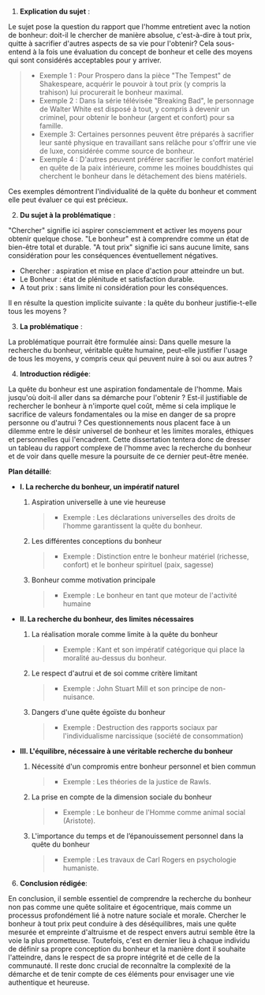 1. **Explication du sujet** :

Le sujet pose la question du rapport que l'homme entretient avec la notion de bonheur: doit-il le chercher de manière absolue, c'est-à-dire à tout prix, quitte à sacrifier d'autres aspects de sa vie pour l'obtenir? Cela sous-entend à la fois une évaluation du concept de bonheur et celle des moyens qui sont considérés acceptables pour y arriver.

> - Exemple 1 : Pour Prospero dans la pièce "The Tempest" de Shakespeare, acquérir le pouvoir à tout prix (y compris la trahison) lui procurerait le bonheur maximal.
> - Exemple 2 : Dans la série télévisée "Breaking Bad", le personnage de Walter White est disposé à tout, y compris à devenir un criminel, pour obtenir le bonheur (argent et confort) pour sa famille.
> - Exemple 3: Certaines personnes peuvent être préparés à sacrifier leur santé physique en travaillant sans relâche pour s'offrir une vie de luxe, considérée comme source de bonheur.
> - Exemple 4 : D'autres peuvent préférer sacrifier le confort matériel en quête de la paix intérieure, comme les moines bouddhistes qui cherchent le bonheur dans le détachement des biens matériels.

Ces exemples démontrent l'individualité de la quête du bonheur et comment elle peut évaluer ce qui est précieux.

2. **Du sujet à la problématique** :

"Chercher" signifie ici aspirer consciemment et activer les moyens pour obtenir quelque chose. "Le bonheur" est à comprendre comme un état de bien-être total et durable. "A tout prix" signifie ici sans aucune limite, sans considération pour les conséquences éventuellement négatives. 

- Chercher : aspiration et mise en place d'action pour atteindre un but. 
- Le Bonheur : état de plénitude et satisfaction durable.
- A tout prix : sans limite ni considération pour les conséquences.

Il en résulte la question implicite suivante : la quête du bonheur justifie-t-elle tous les moyens ?

3. **La problématique** :

La problématique pourrait être formulée ainsi: Dans quelle mesure la recherche du bonheur, véritable quête humaine, peut-elle justifier l'usage de tous les moyens, y compris ceux qui peuvent nuire à soi ou aux autres ?

4. **Introduction rédigée**: 

La quête du bonheur est une aspiration fondamentale de l'homme. Mais jusqu'où doit-il aller dans sa démarche pour l'obtenir ? Est-il justifiable de rechercher le bonheur à n'importe quel coût, même si cela implique le sacrifice de valeurs fondamentales ou la mise en danger de sa propre personne ou d'autrui ? Ces questionnements nous placent face à un dilemme entre le désir universel de bonheur et les limites morales, éthiques et personnelles qui l'encadrent. Cette dissertation tentera donc de dresser un tableau du rapport complexe de l'homme avec la recherche du bonheur et de voir dans quelle mesure la poursuite de ce dernier peut-être menée.

**Plan détaillé**:

* **I. La recherche du bonheur, un impératif naturel**

    1. Aspiration universelle à une vie heureuse
          > - Exemple : Les déclarations universelles des droits de l'homme garantissent la quête du bonheur.

    2.  Les différentes conceptions du bonheur
          > - Exemple : Distinction entre le bonheur matériel (richesse, confort) et le bonheur spirituel (paix, sagesse)
    
    3.  Bonheur comme motivation principale
          > - Exemple : Le bonheur en tant que moteur de l'activité humaine

* **II. La recherche du bonheur, des limites nécessaires**

    1. La réalisation morale comme limite à la quête du bonheur
          > - Exemple : Kant et son impératif catégorique qui place la moralité au-dessus du bonheur.
    
    2.  Le respect d'autrui et de soi comme critère limitant
          > - Exemple : John Stuart Mill et son principe de non-nuisance.
    
    3.  Dangers d'une quête égoïste du bonheur
          > - Exemple : Destruction des rapports sociaux par l'individualisme narcissique (société de consommation) 

* **III. L'équilibre, nécessaire à une véritable recherche du bonheur**

    1. Nécessité d'un compromis entre bonheur personnel et bien commun
          > - Exemple : Les théories de la justice de Rawls.

    2.  La prise en compte de la dimension sociale du bonheur
          > - Exemple : Le bonheur de l'Homme comme animal social (Aristote).
    
    3.  L'importance du temps et de l’épanouissement personnel dans la quête du bonheur
          > - Exemple : Les travaux de Carl Rogers en psychologie humaniste.

6. **Conclusion rédigée**: 

En conclusion, il semble essentiel de comprendre la recherche du bonheur non pas comme une quête solitaire et égocentrique, mais comme un processus profondément lié à notre nature sociale et morale. Chercher le bonheur à tout prix peut conduire à des déséquilibres, mais une quête mesurée et empreinte d'altruisme et de respect envers autrui semble être la voie la plus prometteuse. Toutefois, c'est en dernier lieu à chaque individu de définir sa propre conception du bonheur et la manière dont il souhaite l'atteindre, dans le respect de sa propre intégrité et de celle de la communauté. Il reste donc crucial de reconnaître la complexité de la démarche et de tenir compte de ces éléments pour envisager une vie authentique et heureuse.
